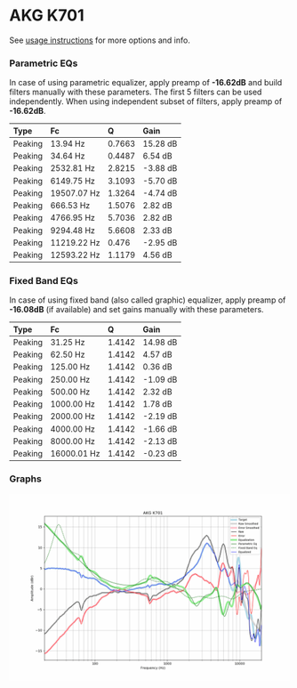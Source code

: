 # AKG K701
See [usage instructions](https://github.com/jaakkopasanen/AutoEq#usage) for more options and info.

### Parametric EQs
In case of using parametric equalizer, apply preamp of **-16.62dB** and build filters manually
with these parameters. The first 5 filters can be used independently.
When using independent subset of filters, apply preamp of **-16.62dB**.

| Type    | Fc          |      Q | Gain     |
|:--------|:------------|:-------|:---------|
| Peaking | 13.94 Hz    | 0.7663 | 15.28 dB |
| Peaking | 34.64 Hz    | 0.4487 | 6.54 dB  |
| Peaking | 2532.81 Hz  | 2.8215 | -3.88 dB |
| Peaking | 6149.75 Hz  | 3.1093 | -5.70 dB |
| Peaking | 19507.07 Hz | 1.3264 | -4.74 dB |
| Peaking | 666.53 Hz   | 1.5076 | 2.82 dB  |
| Peaking | 4766.95 Hz  | 5.7036 | 2.82 dB  |
| Peaking | 9294.48 Hz  | 5.6608 | 2.33 dB  |
| Peaking | 11219.22 Hz | 0.476  | -2.95 dB |
| Peaking | 12593.22 Hz | 1.1179 | 4.56 dB  |

### Fixed Band EQs
In case of using fixed band (also called graphic) equalizer, apply preamp of **-16.08dB**
(if available) and set gains manually with these parameters.

| Type    | Fc          |      Q | Gain     |
|:--------|:------------|:-------|:---------|
| Peaking | 31.25 Hz    | 1.4142 | 14.98 dB |
| Peaking | 62.50 Hz    | 1.4142 | 4.57 dB  |
| Peaking | 125.00 Hz   | 1.4142 | 0.36 dB  |
| Peaking | 250.00 Hz   | 1.4142 | -1.09 dB |
| Peaking | 500.00 Hz   | 1.4142 | 2.32 dB  |
| Peaking | 1000.00 Hz  | 1.4142 | 1.78 dB  |
| Peaking | 2000.00 Hz  | 1.4142 | -2.19 dB |
| Peaking | 4000.00 Hz  | 1.4142 | -1.66 dB |
| Peaking | 8000.00 Hz  | 1.4142 | -2.13 dB |
| Peaking | 16000.01 Hz | 1.4142 | -0.23 dB |

### Graphs
![](./AKG%20K701.png)